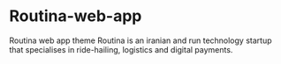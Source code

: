 # Routina-web-app
Routina web app theme
Routina is an iranian and run technology startup that specialises in ride-hailing, logistics and digital payments. 

